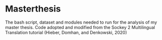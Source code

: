# Masterthesis
The bash script, dataset and modules needed to run for the analysis of my master thesis. Code adopted and modified from the Sockey 2 Multilingual Translation tutorial (Hieber, Domhan, and Denkowski, 2020)
